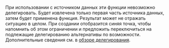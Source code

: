 
При использовании с источником данных эти функции невозможно делегировать. Будет извлечена только первая часть источника данных, затем будет применена функция.  Результат может не отражать ситуацию в целом.  При создании отобразится синяя точка, чтобы напомнить об этом ограничении и предложить переключиться на подлежащие делегированию альтернативы по возможности. Дополнительные сведения см. в [обзоре делегирования](../maker/canvas-apps/delegation-overview.md).

